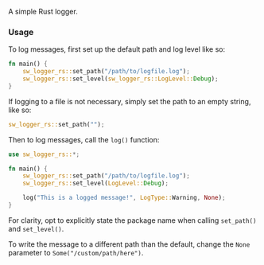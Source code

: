 A simple Rust logger.

### Usage
To log messages, first set up the default path and log level like so:

```Rust
fn main() {
    sw_logger_rs::set_path("/path/to/logfile.log");
    sw_logger_rs::set_level(sw_logger_rs::LogLevel::Debug);
}
```

If logging to a file is not necessary, simply set the path to an empty string, like so:

```Rust
sw_logger_rs::set_path("");
```

Then to log messages, call the `log()` function:

```Rust
use sw_logger_rs::*;

fn main() {
    sw_logger_rs::set_path("/path/to/logfile.log");
    sw_logger_rs::set_level(LogLevel::Debug);

    log("This is a logged message!", LogType::Warning, None);
}
```

For clarity, opt to explicitly state the package name when calling `set_path()` and `set_level()`.

To write the message to a different path than the default, change the `None` parameter to `Some("/custom/path/here")`.
